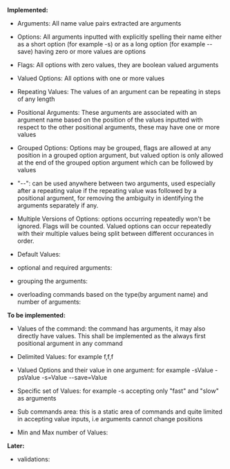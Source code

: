 **Implemented:**

* Arguments:
   All name value pairs extracted are arguments

* Options:
   All arguments inputted with explicitly spelling their name either as a short option (for example -s) or as a long option (for example --save) having zero or more values are options

* Flags:
   All options with zero values, they are boolean valued arguments

* Valued Options:
   All options with one or more values

* Repeating Values:
   The values of an argument can be repeating in steps of any length

* Positional Arguments:
   These arguments are associated with an argument name based on the position of the values inputted with respect to the other positional arguments, these may have one or more values

* Grouped Options:
   Options may be grouped, flags are allowed at any position in a grouped option argument, but valued option is only allowed at the end of the grouped option argument which can be followed by values

* "--":
   can be used anywhere between two arguments, used especially after a repeating value if the repeating value was followed by a positional argument, for removing the ambiguity in identifying the arguments separately if any.

* Multiple Versions of Options:
   options occurring repeatedly won't be ignored. Flags will be counted. Valued options can occur repeatedly with their multiple values being split between different occurances in order.

* Default Values:

* optional and required arguments:

* grouping the arguments:

* overloading commands based on the type(by argument name) and number of arguments:


**To be implemented:**

* Values of the command:
   the command has arguments, it may also directly have values. This shall be implemented as the always first positional argument in any command

* Delimited Values:
   for example f,f,f

* Valued Options and their value in one argument:
   for example -sValue -psValue -s=Value --save=Value

* Specific set of Values:
   for example -s accepting only "fast" and "slow" as arguments

* Sub commands area:
   this is a static area of commands and quite limited in accepting value inputs, i.e arguments cannot change positions

* Min and Max number of Values:


**Later:**

* validations:

